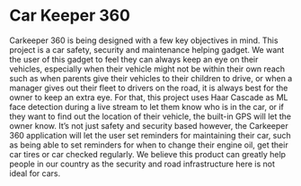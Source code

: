 # Car Keeper 360

Carkeeper 360 is being designed with a few key objectives in mind. This project is a car safety, security and maintenance helping gadget. We want the user of this gadget to feel they can always keep an eye on their vehicles, especially when their vehicle might not be within their own reach such as when parents give their vehicles to their children to drive, or when a manager gives out their fleet to drivers on the road, it is always best for the owner to keep an extra eye. For that, this project uses Haar Cascade as ML face detection during a live stream to let them know who is in the car, or if they want to find out the location of their vehicle, the built-in GPS will let the owner know.
It’s not just safety and security based however, the Carkeeper 360 application will let the user set reminders for maintaining their car, such as being able to set reminders for when to change their engine oil, get their car tires or car checked regularly. 
We believe this product can greatly help people in our country as the security and road infrastructure here is not ideal for cars. 

